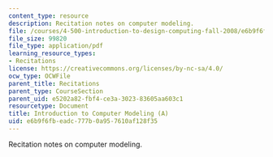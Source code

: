 ```yaml
---
content_type: resource
description: Recitation notes on computer modeling.
file: /courses/4-500-introduction-to-design-computing-fall-2008/e6b9f6fbeadc777b0a957610af128f35_rec2.pdf
file_size: 99820
file_type: application/pdf
learning_resource_types:
- Recitations
license: https://creativecommons.org/licenses/by-nc-sa/4.0/
ocw_type: OCWFile
parent_title: Recitations
parent_type: CourseSection
parent_uid: e5202a82-fbf4-ce3a-3023-83605aa603c1
resourcetype: Document
title: Introduction to Computer Modeling (A)
uid: e6b9f6fb-eadc-777b-0a95-7610af128f35
---
```

Recitation notes on computer modeling.